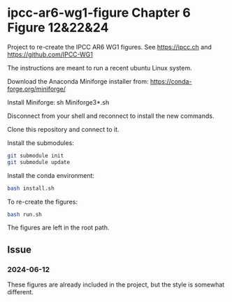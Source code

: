 # ipcc-ar6-wg1-figure Chapter 6 Figure 12&22&24



Project to re-create the IPCC AR6 WG1 figures. See https://ipcc.ch and https://github.com/IPCC-WG1

The instructions are meant to run a recent ubuntu Linux system.

Download the Anaconda Miniforge installer from:
https://conda-forge.org/miniforge/

Install Miniforge:
sh Miniforge3*.sh

Disconnect from your shell and reconnect to install the new commands.

Clone this repository and connect to it.

Install the submodules:
```sh
git submodule init
git submodule update
```

Install the conda environment:

```sh
bash install.sh
```

To re-create the figures:

```sh
bash run.sh
```

The figures are left in the root path.


## Issue

### 2024-06-12

These figures are already included in the project, but the style is somewhat different.